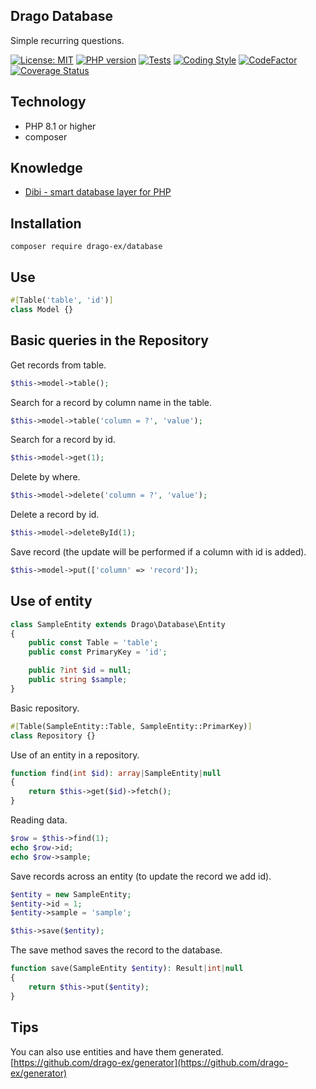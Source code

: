 ## Drago Database
Simple recurring questions.

[![License: MIT](https://img.shields.io/badge/License-MIT-yellow.svg)](https://raw.githubusercontent.com/drago-ex/database/master/license.md)
[![PHP version](https://badge.fury.io/ph/drago-ex%2Fdatabase.svg)](https://badge.fury.io/ph/drago-ex%2Fdatabase)
[![Tests](https://github.com/drago-ex/database/actions/workflows/tests.yml/badge.svg)](https://github.com/drago-ex/database/actions/workflows/tests.yml)
[![Coding Style](https://github.com/drago-ex/database/actions/workflows/coding-style.yml/badge.svg)](https://github.com/drago-ex/database/actions/workflows/coding-style.yml)
[![CodeFactor](https://www.codefactor.io/repository/github/drago-ex/database/badge)](https://www.codefactor.io/repository/github/drago-ex/database)
[![Coverage Status](https://coveralls.io/repos/github/drago-ex/database/badge.svg?branch=master)](https://coveralls.io/github/drago-ex/database?branch=master)

## Technology
- PHP 8.1 or higher
- composer

## Knowledge
- [Dibi - smart database layer for PHP](https://github.com/dg/dibi)

## Installation
```
composer require drago-ex/database
```

## Use
```php
#[Table('table', 'id')]
class Model {}
```

## Basic queries in the Repository

Get records from table.
```php
$this->model->table();
```

Search for a record by column name in the table.
```php
$this->model->table('column = ?', 'value');
```

Search for a record by id.
```php
$this->model->get(1);
```

Delete by where.
```php
$this->model->delete('column = ?', 'value');
```

Delete a record by id.
```php
$this->model->deleteById(1);
```

Save record (the update will be performed if a column with id is added).
```php
$this->model->put(['column' => 'record']);
```

## Use of entity
```php
class SampleEntity extends Drago\Database\Entity
{
	public const Table = 'table';
	public const PrimaryKey = 'id';

	public ?int $id = null;
	public string $sample;
}
```

Basic repository.
```php
#[Table(SampleEntity::Table, SampleEntity::PrimarKey)]
class Repository {}
```

Use of an entity in a repository.
```php
function find(int $id): array|SampleEntity|null
{
	return $this->get($id)->fetch();
}
```

Reading data.
```php
$row = $this->find(1);
echo $row->id;
echo $row->sample;
```

Save records across an entity (to update the record we add id).
```php
$entity = new SampleEntity;
$entity->id = 1;
$entity->sample = 'sample';

$this->save($entity);
```

The save method saves the record to the database.
```php
function save(SampleEntity $entity): Result|int|null
{
	return $this->put($entity);
}
```

## Tips
You can also use entities and have them generated. [https://github.com/drago-ex/generator](https://github.com/drago-ex/generator)
